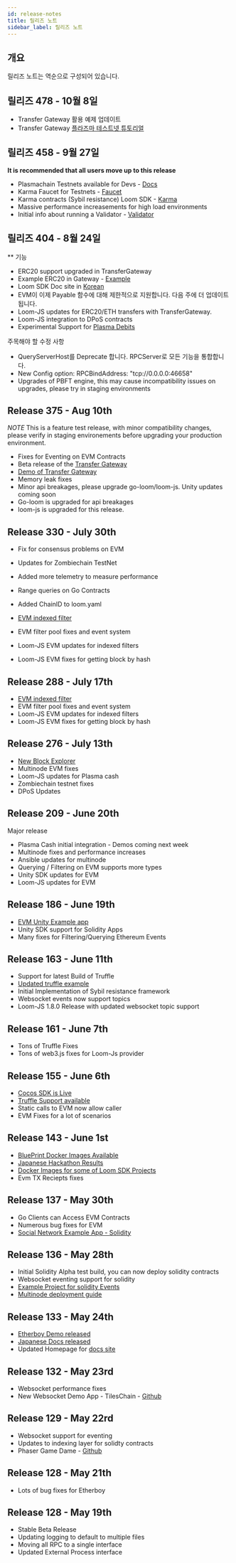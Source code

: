 ```yaml
---
id: release-notes
title: 릴리즈 노트
sidebar_label: 릴리즈 노트
---
```

## 개요

릴리즈 노트는 역순으로 구성되어 있습니다.

## 릴리즈 478 - 10월 8일

* Transfer Gateway 활용 예제 업데이트
* Transfer Gateway [플라즈마 테스트넷 튜토리얼](extdev-transfer-gateway.html)

## 릴리즈 458 - 9월 27일

**It is recommended that all users move up to this release**

* Plasmachain Testnets available for Devs - [Docs](testnet-plasma.html)
* Karma Faucet for Testnets - [Faucet](http://faucet.dappchains.com)
* Karma contracts (Sybil resistance) Loom SDK - [Karma](karma.html)
* Massive performance increasements for high load environments
* Initial info about running a Validator - [Validator](validator.html)

## 릴리즈 404 - 8월 24일

** 기능

* ERC20 support upgraded in TransferGateway
* Example ERC20 in Gateway - [Example](https://github.com/loomnetwork/token-gateway-example)
* Loom SDK Doc site in [Korean](https://loomx.io/developers/ko/)
* EVM이 이제 Payable 함수에 대해 제한적으로 지원합니다. 다음 주에 더 업데이트됩니다. 
* Loom-JS updates for ERC20/ETH transfers with TransferGateway. 
* Loom-JS integration to DPoS contracts 
* Experimental Support for [Plasma Debits](https://github.com/loomnetwork/plasma-cash/pull/115)

주목해야 할 수정 사항

* QueryServerHost를 Deprecate 합니다. RPCServer로 모든 기능을 통합합니다.
* New Config option: RPCBindAddress: "tcp://0.0.0.0:46658"
* Upgrades of PBFT engine, this may cause incompatibility issues on upgrades, please try in staging environments 

## Release 375 - Aug 10th

*NOTE* This is a feature test release, with minor compatibility changes, please verify in staging environements before upgrading your production environment.

* Fixes for Eventing on EVM Contracts
* Beta release of the [Transfer Gateway](transfer-gateway.html)
* [Demo of Transfer Gateway](https://github.com/loomnetwork/cards-gateway-example)
* Memory leak fixes
* Minor api breakages, please upgrade go-loom/loom-js. Unity updates coming soon
* Go-loom is upgraded for api breakages
* loom-js is upgraded for this release. 

## Release 330 - July 30th

* Fix for consensus problems on EVM 
* Updates for Zombiechain TestNet
* Added more telemetry to measure performance
* Range queries on Go Contracts
* Added ChainID to loom.yaml

* [EVM indexed filter](https://loomx.io/developers/docs/en/web3js-event-filters.html)

* EVM filter pool fixes and event system
* Loom-JS EVM updates for indexed filters
* Loom-JS EVM fixes for getting block by hash

## Release 288 - July 17th

* [EVM indexed filter](https://loomx.io/developers/docs/en/web3js-event-filters.html)
* EVM filter pool fixes and event system
* Loom-JS EVM updates for indexed filters
* Loom-JS EVM fixes for getting block by hash

## Release 276 - July 13th

* [New Block Explorer](block-explorer-tutorial.html)
* Multinode EVM fixes 
* Loom-JS updates for Plasma cash
* Zombiechain testnet fixes
* DPoS Updates

## Release 209 - June 20th

Major release

* Plasma Cash initial integration - Demos coming next week
* Multinode fixes and performance increases
* Ansible updates for multinode
* Querying / Filtering on EVM supports more types 
* Unity SDK updates for EVM 
* Loom-JS updates for EVM

## Release 186 - June 19th

* [EVM Unity Example app](https://loomx.io/developers/docs/en/unity-sample-tiles-chain-evm.html)
* Unity SDK support for Solidity Apps
* Many fixes for Filtering/Querying Ethereum Events

## Release 163 - June 11th

* Support for latest Build of Truffle
* [Updated truffle example](https://github.com/loomnetwork/loom-truffle-provider)
* Initial Implementation of Sybil resistance framework
* Websocket events now support topics 
* Loom-JS 1.8.0 Release with updated websocket topic support

## Release 161 - June 7th

* Tons of Truffle Fixes
* Tons of web3.js fixes for Loom-Js provider

## Release 155 - June 6th

* [Cocos SDK is Live](cocos-sdk-quickstart.html)
* [Truffle Support available](truffle-deploy.html)
* Static calls to EVM now allow caller
* EVM Fixes for a lot of scenarios 

## Release 143 - June 1st

* [BluePrint Docker Images Available](docker-blueprint.html)
* [Japanese Hackathon Results](https://medium.com/loom-network/highlights-from-the-first-loom-unity-sdk-hackathon-tokyo-edition-6ed723747c19)
* [Docker Images for some of Loom SDK Projects](https://hub.docker.com/r/loomnetwork/)
* Evm TX Reciepts fixes 

## Release 137 - May 30th

* Go Clients can Access EVM Contracts
* Numerous bug fixes for EVM
* [Social Network Example App - Solidity](simple-social-network-example.html)

## Release 136 - May 28th

* Initial Solidity Alpha test build, you can now deploy solidity contracts
* Websocket eventing support for solidity 
* [Example Project for solidity Events](phaser-sdk-demo-web3-websocket.html)
* [Multinode deployment guide](multi-node-deployment.html)

## Release 133 - May 24th

* [Etherboy Demo released](https://loomx.io/developers/docs/en/etherboy-game.html)
* [Japanese Docs released](https://loomx.io/developers/ja)
* Updated Homepage for [docs site](https://loomx.io/developers/en/) 

## Release 132 - May 23rd

* Websocket performance fixes
* New Websocket Demo App - TilesChain - [Github](https://github.com/loomnetwork/tiles-chain) 

## Release 129 - May 22rd

* Websocket support for eventing
* Updates to indexing layer for solidty contracts
* Phaser Game Dame - [Github](https://github.com/loomnetwork/phaser-sdk-demo)

## Release 128 - May 21th

* Lots of bug fixes for Etherboy

## Release 128 - May 19th

* Stable Beta Release
* Updating logging to default to multiple files 
* Moving all RPC to a single interface
* Updated External Process interface